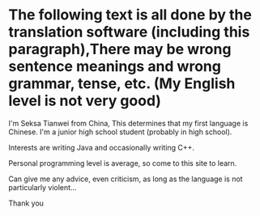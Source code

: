 
The following text is all done by the translation software (including this paragraph),There may be wrong sentence meanings and wrong grammar, tense, etc. (My English level is not very good)
==========================


I'm Seksa Tianwei from China, This determines that my first language is Chinese.
I'm a junior high school student (probably in high school).

Interests are writing Java and occasionally writing C++.

Personal programming level is average, so come to this site to learn.

Can give me any advice, even criticism, as long as the language is not particularly violent...

Thank you

<!---
766-Tianwei/766-Tianwei is a ✨ special ✨ repository because its `README.md` (this file) appears on your GitHub profile.
You can click the Preview link to take a look at your changes.
--->
